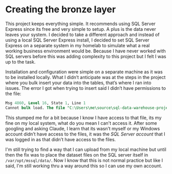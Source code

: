 # Creating the bronze layer

This project keeps everything simple. It recommends using SQL Server Express since its free and very simple to setup. A plus is the data never leaves your system. I decided to take a different approach and instead of using a local SQL Server Express install, I decided to set SQL Server Express on a separate system in my homelab to simulate what a real working business environment would be. Because I have never worked with SQL servers before this was adding complexity to this project but I felt I was up to the task.

Installation and configuration were simple on a separate machine as it was to be installed locally. What I didn’t anticipate was at the steps in the project where you bulk insert your data into the tables, that’s where I ran into issues. The error I got when trying to insert said I didn’t have permissions to the file:

```sql
Msg 4860, Level 16, State 1, Line 1
Cannot bulk load. The file "C:\Users\me\source\sql-data-warehouse-project\datasets\source_crm\cust_info.csv" does not exist or you don't have file access rights.
```

This stumped me for a bit because I know I have access to that file, its my fine on my local system, what do you mean I can't access it. After some googling and asking Claude, I learn that its wasn’t myself or my Windows account didn’t have access to the files, it was the <em>SQL Server account</em> that I was logged in as that didn’t have access to the files. 

I'm still trying to find a way that I can upload from my local machine but until then the fix was to place the dataset files on the SQL server itself in ```/var/opt/mssql/data/```. Now I know that this is not normal practice but like I said, I'm still working thru a way around this so I can use my own account.

